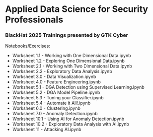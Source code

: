 # Applied Data Science for Security Professionals
### BlackHat 2025 Trainings presented by GTK Cyber

Notebooks/Exercises:

- Worksheet 1.1 - Working with One Dimensional Data.ipynb
- Worksheet 1.2 - Exploring One Dimensional Data.ipynb
- Worksheet 2.1 - Working with Two Dimensional Data.ipynb
- Worksheet 2.2 - Exploratory Data Analysis.ipynb
- Worksheet 3.0 - Data Visualization.ipynb
- Worksheet 4.0 - Feature Engineering.ipynb
- Worksheet 5.1 - DGA Detection using Supervised Learning.ipynb
- Worksheet 5.2 - DGA Model Pipeline.ipynb
- Worksheet 5.3 - Tuning your Classifier.ipynb
- Worksheet 5.4 - Automate it All!.ipynb
- Worksheet 6.0 - Clustering.ipynb
- Worksheet 7.0 - Anomaly Detection.ipynb
- Worksheet 10.1 - Using AI for Anomaly Detection.ipynb
- Worksheet 10.2 - Exploratory Data Analysis with AI.ipynb
- Worksheet 11 - Attacking AI.ipynb